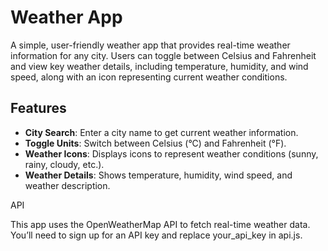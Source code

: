 # Weather App

A simple, user-friendly weather app that provides real-time weather information for any city. Users can toggle between Celsius and Fahrenheit and view key weather details, including temperature, humidity, and wind speed, along with an icon representing current weather conditions.

## Features

- **City Search**: Enter a city name to get current weather information.
- **Toggle Units**: Switch between Celsius (°C) and Fahrenheit (°F).
- **Weather Icons**: Displays icons to represent weather conditions (sunny, rainy, cloudy, etc.).
- **Weather Details**: Shows temperature, humidity, wind speed, and weather description.

API

This app uses the OpenWeatherMap API to fetch real-time weather data. You’ll need to sign up for an API key and replace your_api_key in api.js.
